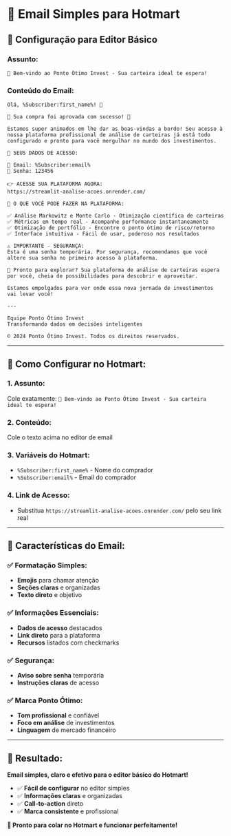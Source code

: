 # 📧 Email Simples para Hotmart

## 🎯 **Configuração para Editor Básico**

### **Assunto:**
```
🎉 Bem-vindo ao Ponto Ótimo Invest - Sua carteira ideal te espera!
```

### **Conteúdo do Email:**

```
Olá, %Subscriber:first_name%! 👋

🎉 Sua compra foi aprovada com sucesso! 🎉

Estamos super animados em lhe dar as boas-vindas a bordo! Seu acesso à nossa plataforma profissional de análise de carteiras já está todo configurado e pronto para você mergulhar no mundo dos investimentos.

🔑 SEUS DADOS DE ACESSO:

📧 Email: %Subscriber:email%
🔐 Senha: 123456

👉 ACESSE SUA PLATAFORMA AGORA:
https://streamlit-analise-acoes.onrender.com/

💼 O QUE VOCÊ PODE FAZER NA PLATAFORMA:

✅ Análise Markowitz e Monte Carlo - Otimização científica de carteiras
✅ Métricas em tempo real - Acompanhe performance instantaneamente  
✅ Otimização de portfólio - Encontre o ponto ótimo de risco/retorno
✅ Interface intuitiva - Fácil de usar, poderoso nos resultados

⚠️ IMPORTANTE - SEGURANÇA:
Esta é uma senha temporária. Por segurança, recomendamos que você altere sua senha no primeiro acesso à plataforma.

🚀 Pronto para explorar? Sua plataforma de análise de carteiras espera por você, cheia de possibilidades para descobrir e aproveitar.

Estamos empolgados para ver onde essa nova jornada de investimentos vai levar você!

---

Equipe Ponto Ótimo Invest
Transformando dados em decisões inteligentes

© 2024 Ponto Ótimo Invest. Todos os direitos reservados.
```

---

## 🎯 **Como Configurar no Hotmart:**

### **1. Assunto:**
Cole exatamente: `🎉 Bem-vindo ao Ponto Ótimo Invest - Sua carteira ideal te espera!`

### **2. Conteúdo:**
Cole o texto acima no editor de email

### **3. Variáveis do Hotmart:**
- `%Subscriber:first_name%` - Nome do comprador
- `%Subscriber:email%` - Email do comprador

### **4. Link de Acesso:**
- Substitua `https://streamlit-analise-acoes.onrender.com/` pelo seu link real

---

## 🎨 **Características do Email:**

### ✅ **Formatação Simples:**
- **Emojis** para chamar atenção
- **Seções claras** e organizadas
- **Texto direto** e objetivo

### ✅ **Informações Essenciais:**
- **Dados de acesso** destacados
- **Link direto** para a plataforma
- **Recursos** listados com checkmarks

### ✅ **Segurança:**
- **Aviso sobre senha** temporária
- **Instruções claras** de acesso

### ✅ **Marca Ponto Ótimo:**
- **Tom profissional** e confiável
- **Foco em análise** de investimentos
- **Linguagem** de mercado financeiro

---

## 🚀 **Resultado:**

**Email simples, claro e efetivo para o editor básico do Hotmart!**

- ✅ **Fácil de configurar** no editor simples
- ✅ **Informações claras** e organizadas
- ✅ **Call-to-action** direto
- ✅ **Marca consistente** e profissional

**🎯 Pronto para colar no Hotmart e funcionar perfeitamente!**
